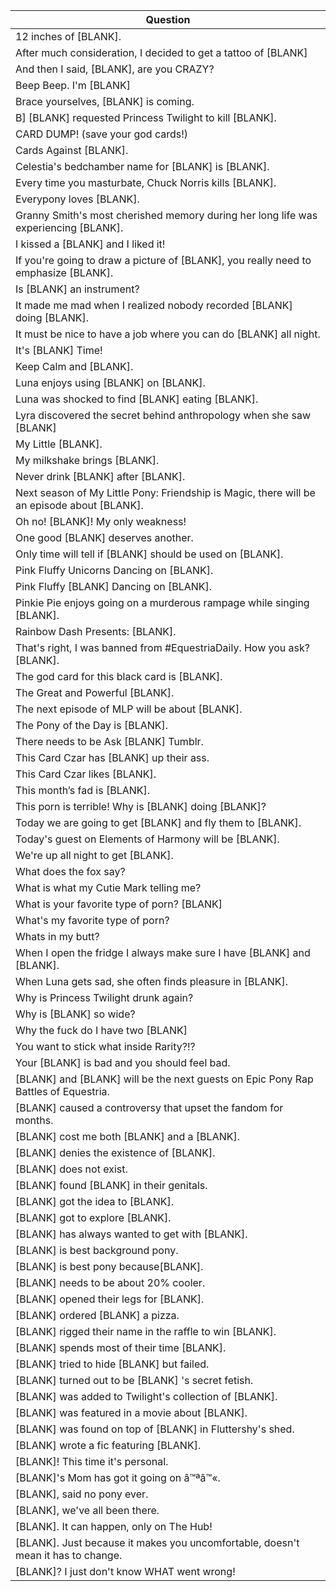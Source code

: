Question |
--- |
12 inches of [BLANK]. |
After much consideration, I decided to get a tattoo of [BLANK] |
And then I said, [BLANK], are you CRAZY? |
Beep Beep. I'm [BLANK] |
Brace yourselves, [BLANK] is coming. |
B] [BLANK] requested Princess Twilight to kill [BLANK]. |
CARD DUMP! (save your god cards!) |
Cards Against [BLANK]. |
Celestia's bedchamber name for [BLANK] is [BLANK]. |
Every time you masturbate, Chuck Norris kills [BLANK]. |
Everypony loves [BLANK]. |
Granny Smith's most cherished memory during her long life was experiencing [BLANK]. |
I kissed a [BLANK] and I liked it! |
If you're going to draw a picture of [BLANK], you really need to emphasize [BLANK]. |
Is [BLANK] an instrument? |
It made me mad when I realized nobody recorded [BLANK] doing [BLANK]. |
It must be nice to have a job where you can do [BLANK] all night. |
It's [BLANK] Time! |
Keep Calm and [BLANK]. |
Luna enjoys using [BLANK] on [BLANK]. |
Luna was shocked to find [BLANK] eating [BLANK]. |
Lyra discovered the secret behind anthropology when she saw [BLANK] |
My Little [BLANK]. |
My milkshake brings [BLANK]. |
Never drink [BLANK] after [BLANK]. |
Next season of My Little Pony: Friendship is Magic, there will be an episode about [BLANK]. |
Oh no! [BLANK]! My only weakness! |
One good [BLANK] deserves another. |
Only time will tell if [BLANK] should be used on [BLANK]. |
Pink Fluffy Unicorns Dancing on [BLANK]. |
Pink Fluffy [BLANK] Dancing on [BLANK]. |
Pinkie Pie enjoys going on a murderous rampage while singing [BLANK]. |
Rainbow Dash Presents: [BLANK]. |
That's right, I was banned from #EquestriaDaily. How you ask? [BLANK]. |
The god card for this black card is [BLANK]. |
The Great and Powerful [BLANK]. |
The next episode of MLP will be about [BLANK]. |
The Pony of the Day is [BLANK]. |
There needs to be Ask [BLANK] Tumblr. |
This Card Czar has [BLANK] up their ass. |
This Card Czar likes [BLANK]. |
This month&rsquo;s fad is [BLANK]. |
This porn is terrible! Why is [BLANK] doing [BLANK]? |
Today we are going to get [BLANK] and fly them to [BLANK]. |
Today's guest on Elements of Harmony will be [BLANK]. |
We're up all night to get [BLANK]. |
What does the fox say? |
What is what my Cutie Mark telling me? |
What is your favorite type of porn? [BLANK] |
What's my favorite type of porn? |
Whats in my butt? |
When I open the fridge I always make sure I have [BLANK] and [BLANK]. |
When Luna gets sad, she often finds pleasure in [BLANK]. |
Why is Princess Twilight drunk again? |
Why is [BLANK] so wide? |
Why the fuck do I have two [BLANK] |
You want to stick what inside Rarity?!? |
Your [BLANK] is bad and you should feel bad. |
[BLANK] and [BLANK] will be the next guests on Epic Pony Rap Battles of Equestria. |
[BLANK] caused a controversy that upset the fandom for months. |
[BLANK] cost me both [BLANK] and a [BLANK]. |
[BLANK] denies the existence of [BLANK]. |
[BLANK] does not exist. |
[BLANK] found [BLANK] in their genitals. |
[BLANK] got the idea to [BLANK]. |
[BLANK] got to explore [BLANK]. |
[BLANK] has always wanted to get with [BLANK]. |
[BLANK] is best background pony. |
[BLANK] is best pony because[BLANK]. |
[BLANK] needs to be about 20% cooler. |
[BLANK] opened their legs for [BLANK]. |
[BLANK] ordered [BLANK] a pizza. |
[BLANK] rigged their name in the raffle to win [BLANK]. |
[BLANK] spends most of their time [BLANK]. |
[BLANK] tried to hide [BLANK] but failed. |
[BLANK] turned out to be [BLANK] 's secret fetish. |
[BLANK] was added to Twilight's collection of [BLANK]. |
[BLANK] was featured in a movie about [BLANK]. |
[BLANK] was found on top of [BLANK] in Fluttershy's shed. |
[BLANK] wrote a fic featuring [BLANK]. |
[BLANK]! This time it's personal. |
[BLANK]'s Mom has got it going on &acirc;&trade;&ordf;&acirc;&trade;&laquo;. |
[BLANK], said no pony ever. |
[BLANK], we've all been there. |
[BLANK]. It can happen, only on The Hub! |
[BLANK]. Just because it makes you uncomfortable, doesn't mean it has to change. |
[BLANK]? I just don't know WHAT went wrong! |
